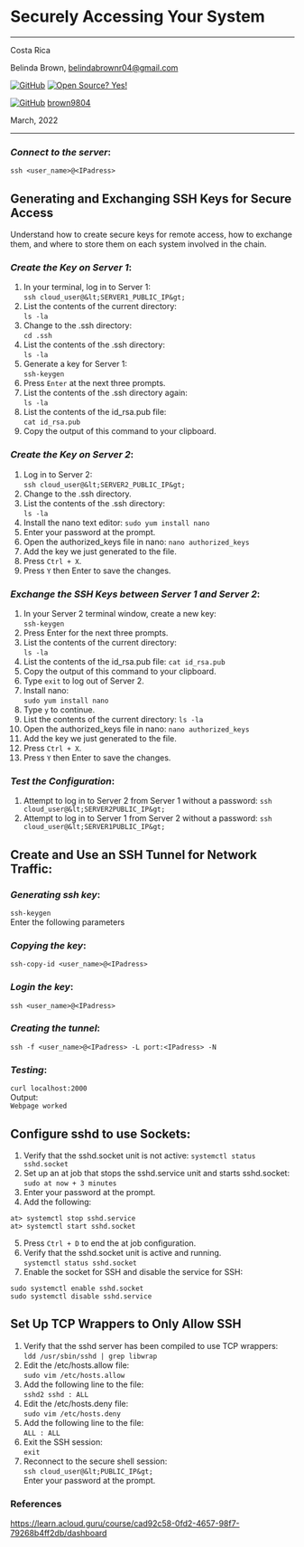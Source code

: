 # Securely Accessing Your System

----------------------
Costa Rica

Belinda Brown, belindabrownr04@gmail.com

[![GitHub](https://badgen.net/badge/icon/github?icon=github&label)](https://github.com) [![Open Source? Yes!](https://badgen.net/badge/Open%20Source%20%3F/Yes%21/blue?icon=github)](https://github.com/Naereen/badges/)

[![GitHub](https://img.shields.io/badge/--181717?logo=github&logoColor=ffffff)](https://github.com/) [brown9804](https://github.com/brown9804)


March, 2022

----------------------

### _Connect to the server_:

`ssh <user_name>@<IPadress>`

## Generating and Exchanging SSH Keys for Secure Access
Understand how to create secure keys for remote access, how to exchange them, and where to store them on each system involved in the chain.

### _Create the Key on Server 1_:
1. In your terminal, log in to Server 1: <br/>
`ssh cloud_user@&lt;SERVER1_PUBLIC_IP&gt;`
2. List the contents of the current directory: <br/>
`ls -la`
3. Change to the .ssh directory: <br/>
`cd .ssh`
4. List the contents of the .ssh directory: <br/>
`ls -la`
5. Generate a key for Server 1: <br/>
`ssh-keygen`
6. Press `Enter` at the next three prompts.
7. List the contents of the .ssh directory again: <br/>
`ls -la`
8. List the contents of the id_rsa.pub file: <br/>
`cat id_rsa.pub`
9. Copy the output of this command to your clipboard.

### _Create the Key on Server 2_:
1. Log in to Server 2: <br/>
`ssh cloud_user@&lt;SERVER2_PUBLIC_IP&gt;`
2. Change to the .ssh directory.
3. List the contents of the .ssh directory: <br/>
`ls -la`
4. Install the nano text editor:
`sudo yum install nano`
5. Enter your password at the prompt.
6. Open the authorized_keys file in nano:
`nano authorized_keys`
7. Add the key we just generated to the file.
8. Press `Ctrl + X`.
9. Press `Y` then Enter to save the changes.

### _Exchange the SSH Keys between Server 1 and Server 2_:
1. In your Server 2 terminal window, create a new key: <br/>
`ssh-keygen`
2. Press Enter for the next three prompts.
3. List the contents of the current directory: <br/>
`ls -la`
4. List the contents of the id_rsa.pub file: 
`cat id_rsa.pub`
5. Copy the output of this command to your clipboard.
6. Type `exit` to log out of Server 2.
7. Install nano: <br/>
`sudo yum install nano`
8. Type `y` to continue.
9. List the contents of the current directory:
`ls -la`
10. Open the authorized_keys file in nano:
`nano authorized_keys`
11. Add the key we just generated to the file.
12. Press `Ctrl + X`.
13. Press `Y` then Enter to save the changes.

### _Test the Configuration_:
1. Attempt to log in to Server 2 from Server 1 without a password:
`ssh cloud_user@&lt;SERVER2PUBLIC_IP&gt;`
2. Attempt to log in to Server 1 from Server 2 without a password:
`ssh cloud_user@&lt;SERVER1PUBLIC_IP&gt;`

## Create and Use an SSH Tunnel for Network Traffic:

### _Generating ssh key_:
`ssh-keygen` <br/>
Enter the following parameters 

### _Copying the key_:
`ssh-copy-id <user_name>@<IPadress>`

### _Login the key_:
`ssh <user_name>@<IPadress>`

### _Creating the tunnel_:
`ssh -f <user_name>@<IPadress> -L port:<IPadress> -N`

### _Testing_:
`curl localhost:2000` <br/>
Output: <br/>
`Webpage worked`

## Configure sshd to use Sockets:
1. Verify that the sshd.socket unit is not active:
`systemctl status sshd.socket`
2. Set up an at job that stops the sshd.service unit and starts sshd.socket:
`sudo at now + 3 minutes`
3. Enter your password at the prompt.
4. Add the following:
```
at> systemctl stop sshd.service
at> systemctl start sshd.socket
```
5. Press `Ctrl + D` to end the at job configuration.
6. Verify that the sshd.socket unit is active and running. <br/>
`systemctl status sshd.socket`
7. Enable the socket for SSH and disable the service for SSH: <br/>
```
sudo systemctl enable sshd.socket
sudo systemctl disable sshd.service
```

## Set Up TCP Wrappers to Only Allow SSH
1. Verify that the sshd server has been compiled to use TCP wrappers: <br/>
`ldd /usr/sbin/sshd | grep libwrap`
2. Edit the /etc/hosts.allow file: <br/>
`sudo vim /etc/hosts.allow`
3. Add the following line to the file: <br/>
`sshd2 sshd : ALL`
4. Edit the /etc/hosts.deny file: <br/>
`sudo vim /etc/hosts.deny`
5. Add the following line to the file: <br/>
`ALL : ALL`
6. Exit the SSH session: <br/>
`exit`
7. Reconnect to the secure shell session: <br/>
`ssh cloud_user@&lt;PUBLIC_IP&gt;` <br/>
Enter your password at the prompt.

### References

https://learn.acloud.guru/course/cad92c58-0fd2-4657-98f7-79268b4ff2db/dashboard
